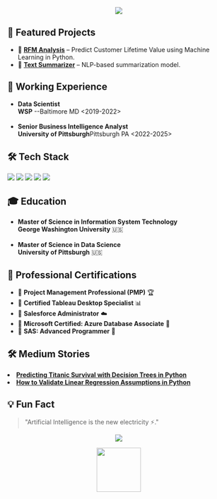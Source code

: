 <!-- Animated Banner -->
<p align="center">
  <img src="https://readme-typing-svg.herokuapp.com?color=F75C7E&size=25&center=true&vCenter=true&multiline=true&width=800&height=100&lines=🚀+Welcome+to+Summer's+GitHub+👋;Data+Scientist+%7C+Machine+Learning+Engineer%7C+PMP+%7C+BI">
</p>

<td width="65%" valign="top">
<h2>📌 Featured Projects</h2>
      <ul>
        <li>🔹 <b><a href="https://github.com/mlingyi99/RFM-Analysis">RFM Analysis</a></b> – Predict Customer Lifetime Value using Machine Learning in Python.</li>
        <li>🔹 <b><a href="https://github.com/your-username/project-2">Text Summarizer</a></b> – NLP-based summarization model.</li>
      </ul>
<h2>🏢 Working Experience</h2>
      <ul align="left">
        <li> <b>Data Scientist</b><br>
           <b>WSP</b> --Baltimore MD <2019-2022> <br>
        </li>
        <br>
        <li> <b>Senior Business Intelligence Analyst</b><br>
           <b>University of Pittsburgh</b>Pittsburgh PA <2022-2025> <br>
        </li>
      </ul>
<h2>🛠️ Tech Stack</h2>
      <p align="left">
        <img src="https://img.shields.io/badge/Python-grey?style=for-the-badge&logo=python">
        <img src="https://img.shields.io/badge/SQL-grey?style=for-the-badge&logo=mysql">
        <img src="https://img.shields.io/badge/PyTorch-grey?style=for-the-badge&logo=pytorch">
        <img src="https://img.shields.io/badge/R-grey?style=for-the-badge&logo=r">
        <img src="https://img.shields.io/badge/SAS-grey?style=for-the-badge&logo=sas">
      </p>

  <h2>🎓 Education</h2>
      <ul align="left">
        <li> <b>Master of Science in Information System Technology</b><br>
           <b>George Washington University</b> 🇺🇸 <br>
        </li>
        <br>
        <li> <b>Master of Science in Data Science</b><br>
           <b>University of Pittsburgh</b> 🇺🇸 <br>
        </li>
      </ul>

  <h2>📜 Professional Certifications</h2>
      <ul align="left">
        <li>📌 <b>Project Management Professional (PMP)</b> 🏆</li>
        <li>📌 <b>Certified Tableau Desktop Specialist</b> 📊</li>
        <li>📌 <b>Salesforce Administrator</b> ☁️</li>
        <li>📌 <b>Microsoft Certified: Azure Database Associate</b> 🔵</li>
        <li>📌 <b>SAS: Advanced Programmer</b> 🔵</li>
      </ul>
      
<h2>🛠️ Medium Stories</h2>
      <p align="left">
        <li><b><a href="https://medium.com/@mlingyi99/predicting-titanic-survival-with-decision-trees-in-python-5d33eb847ebe#1fe6-b36677569990">Predicting Titanic Survival with Decision Trees in Python</a></b> </li>
        <li><b><a href="https://medium.com/@mlingyi99/how-to-validate-linear-regression-assumptions-in-python-11e8d53cbecf">How to Validate Linear Regression Assumptions in Python</a></b> </li>
      </p>
<h2>💡 Fun Fact</h2>
      <blockquote>
        "Artificial Intelligence is the new electricity ⚡."
      </blockquote>
    </td>
  </tr>

<!-- Animated Footer -->
<p align="center">
  <img src="https://readme-typing-svg.herokuapp.com?color=36BCF7&size=22&center=true&vCenter=true&multiline=true&width=600&height=50&lines=Thanks+for+visiting!+Have+a+great+day!+🚀">
</p>

<!-- Cool Waving Hand -->
<p align="center">
  <img src="https://raw.githubusercontent.com/innng/innng/master/assets/kyubey.gif" width="100">
</p>
